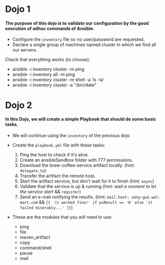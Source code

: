# Dojo 1 

#### The purpose of this dojo is to validate our configuration by the good execution of __adhoc commands__ of Ansible.

- Configure the `inventory` file so no user/password are requested. 
- Declare a single group of machines named cluster in which we find all our servers.

Check that everything works (to choose):

- ansible -i inventory cluster -m ping
- ansible -i inventory all -m ping
- ansible -i inventory cluster -m shell -a 'ls -la'
- ansible -i inventory cluster -a "/bin/date"


# Dojo 2

#### In this Dojo, we will create a simple Playbook that should do some basic tasks.

- We will continue using the `inventory` of the previous dojo
- Create the `playbook.yml` file with these tasks:
	1. Ping the host to check if it's alive.
	2. Create an ansibleSandbox folder with 777 permissions.
	3. Download the brew-coffee-service artifact locally. (hint: `delegate_to`)
	4. Transfer the artifact the remote host.
	5. Start the artifact service, but don't wait for it to finish (hint: `async`)
	6. Validate that the service is up & running (hint: _wait a moment to let the service start_ && `register`)
	7. Send an e-mail notifying the results. (hint: `mail.host: smtp-gw1.wal-mart.com` && `{{ 'it worked fine!' if psResult == '0' else 'it failed miserably...' }}`)

- These are the modules that you will need to use:
	- ping
	- file
	- maven_artifact
	- copy
	- command/shell
	- pause
	- mail